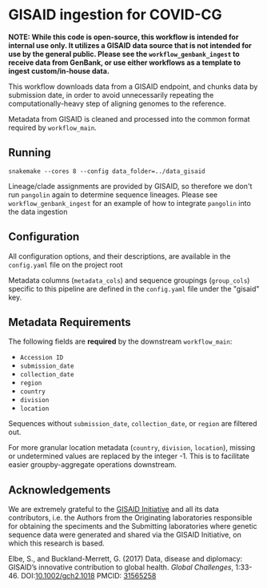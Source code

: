 # GISAID ingestion for COVID-CG

**NOTE: While this code is open-source, this workflow is intended for internal use only. It utilizes a GISAID data source that is not intended for use by the general public. Please see the `workflow_genbank_ingest` to receive data from GenBank, or use either workflows as a template to ingest custom/in-house data.**

This workflow downloads data from a GISAID endpoint, and chunks data by submission date, in order to avoid unnecessarily repeating the computationally-heavy step of aligning genomes to the reference.

Metadata from GISAID is cleaned and processed into the common format required by `workflow_main`.

## Running

```
snakemake --cores 8 --config data_folder=../data_gisaid
```

Lineage/clade assignments are provided by GISAID, so therefore we don't run `pangolin` again to determine sequence lineages. Please see `workflow_genbank_ingest` for an example of how to integrate `pangolin` into the data ingestion

## Configuration

All configuration options, and their descriptions, are available in the `config.yaml` file on the project root

Metadata columns (`metadata_cols`) and sequence groupings (`group_cols`) specific to this pipeline are defined in the `config.yaml` file under the "gisaid" key.

## Metadata Requirements

The following fields are **required** by the downstream `workflow_main`:

- `Accession ID`
- `submission_date`
- `collection_date`
- `region`
- `country`
- `division`
- `location`

Sequences without `submission_date`, `collection_date`, or `region` are filtered out.

For more granular location metadata (`country`, `division`, `location`), missing or undetermined values are replaced by the integer -1. This is to facilitate easier groupby-aggregate operations downstream.

## Acknowledgements

We are extremely grateful to the [GISAID Initiative](https://www.gisaid.org/) and all its data contributors, i.e. the Authors from the Originating laboratories responsible for obtaining the speciments and the Submitting laboratories where genetic sequence data were generated and shared via the GISAID Initiative, on which this research is based.

Elbe, S., and Buckland-Merrett, G. (2017) Data, disease and diplomacy: GISAID’s innovative contribution to global health. _Global Challenges_, 1:33-46. DOI:[10.1002/gch2.1018](https://doi.org/10.1002/gch2.1018) PMCID: [31565258](https://www.ncbi.nlm.nih.gov/pmc/articles/PMC6607375/)